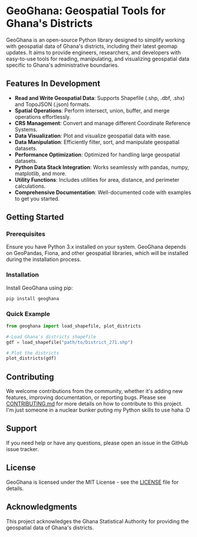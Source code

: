 # GeoGhana: Geospatial Tools for Ghana's Districts

GeoGhana is an open-source Python library designed to simplify working with geospatial data of Ghana's districts, including their latest geomap updates. It aims to provide engineers, researchers, and developers with easy-to-use tools for reading, manipulating, and visualizing geospatial data specific to Ghana's administrative boundaries.

## Features In Development

- **Read and Write Geospatial Data**: Supports Shapefile (.shp, .dbf, .shx) and TopoJSON (.json) formats.
- **Spatial Operations**: Perform intersect, union, buffer, and merge operations effortlessly.
- **CRS Management**: Convert and manage different Coordinate Reference Systems.
- **Data Visualization**: Plot and visualize geospatial data with ease.
- **Data Manipulation**: Efficiently filter, sort, and manipulate geospatial datasets.
- **Performance Optimization**: Optimized for handling large geospatial datasets.
- **Python Data Stack Integration**: Works seamlessly with pandas, numpy, matplotlib, and more.
- **Utility Functions**: Includes utilities for area, distance, and perimeter calculations.
- **Comprehensive Documentation**: Well-documented code with examples to get you started.

## Getting Started

### Prerequisites

Ensure you have Python 3.x installed on your system. GeoGhana depends on GeoPandas, Fiona, and other geospatial libraries, which will be installed during the installation process.

### Installation

Install GeoGhana using pip:

```bash
pip install geoghana
```

### Quick Example

```python
from geoghana import load_shapefile, plot_districts

# Load Ghana's districts shapefile
gdf = load_shapefile("path/to/District_271.shp")

# Plot the districts
plot_districts(gdf)
```

## Contributing

We welcome contributions from the community, whether it's adding new features, improving documentation, or reporting bugs. Please see [CONTRIBUTING.md](CONTRIBUTING.md) for more details on how to contribute to this project. \
I'm just someone in a nuclear bunker puting my Python skills to use haha :D

## Support

If you need help or have any questions, please open an issue in the GitHub issue tracker.

## License

GeoGhana is licensed under the MIT License - see the [LICENSE](LICENSE) file for details.

## Acknowledgments

This project acknowledges the Ghana Statistical Authority for providing the geospatial data of Ghana's districts.